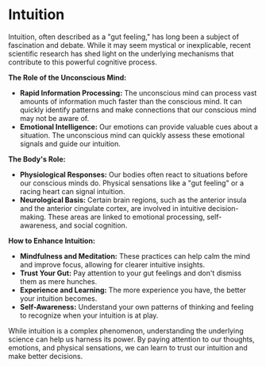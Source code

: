 # Intuition

Intuition, often described as a "gut feeling," has long been a subject of fascination and debate. While it may seem mystical or inexplicable, recent scientific research has shed light on the underlying mechanisms that contribute to this powerful cognitive process.

**The Role of the Unconscious Mind:**

- **Rapid Information Processing:** The unconscious mind can process vast amounts of information much faster than the conscious mind. It can quickly identify patterns and make connections that our conscious mind may not be aware of.
- **Emotional Intelligence:** Our emotions can provide valuable cues about a situation. The unconscious mind can quickly assess these emotional signals and guide our intuition.

**The Body's Role:**

- **Physiological Responses:** Our bodies often react to situations before our conscious minds do. Physical sensations like a "gut feeling" or a racing heart can signal intuition.
- **Neurological Basis:** Certain brain regions, such as the anterior insula and the anterior cingulate cortex, are involved in intuitive decision-making. These areas are linked to emotional processing, self-awareness, and social cognition.

**How to Enhance Intuition:**

- **Mindfulness and Meditation:** These practices can help calm the mind and improve focus, allowing for clearer intuitive insights.
- **Trust Your Gut:** Pay attention to your gut feelings and don't dismiss them as mere hunches.
- **Experience and Learning:** The more experience you have, the better your intuition becomes.
- **Self-Awareness:** Understand your own patterns of thinking and feeling to recognize when your intuition is at play.

While intuition is a complex phenomenon, understanding the underlying science can help us harness its power. By paying attention to our thoughts, emotions, and physical sensations, we can learn to trust our intuition and make better decisions.
